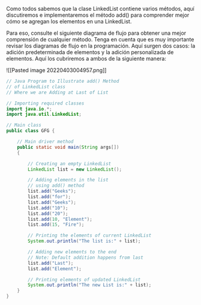 Como todos sabemos que la clase LinkedList contiene varios métodos, aquí discutiremos e implementaremos el método add() para comprender mejor cómo se agregan los elementos en una LinkedList. 

Para eso, consulte el siguiente diagrama de flujo para obtener una mejor comprensión de cualquier método. Tenga en cuenta que es muy importante revisar los diagramas de flujo en la programación. Aquí surgen dos casos: la adición predeterminada de elementos y la adición personalizada de elementos. Aquí los cubriremos a ambos de la siguiente manera:

![[Pasted image 20220403004957.png]]

``` java 
// Java Program to Illustrate add() Method
// of LinkedList class
// Where we are Adding at Last of List

// Importing required classes
import java.io.*;
import java.util.LinkedList;

// Main class
public class GFG {

	// Main driver method
	public static void main(String args[])
	{

		// Creating an empty LinkedList
		LinkedList list = new LinkedList();

		// Adding elements in the list
		// using add() method
		list.add("Geeks");
		list.add("for");
		list.add("Geeks");
		list.add("10");
		list.add("20");
		list.add(10, "Element");
		list.add(15, "Fire");

		// Printing the elements of current LinkedList
		System.out.println("The list is:" + list);

		// Adding new elements to the end
		// Note: Default addition happens from last
		list.add("Last");
		list.add("Element");

		// Printing elements of updated LinkedList
		System.out.println("The new List is:" + list);
	}
}
``` 
